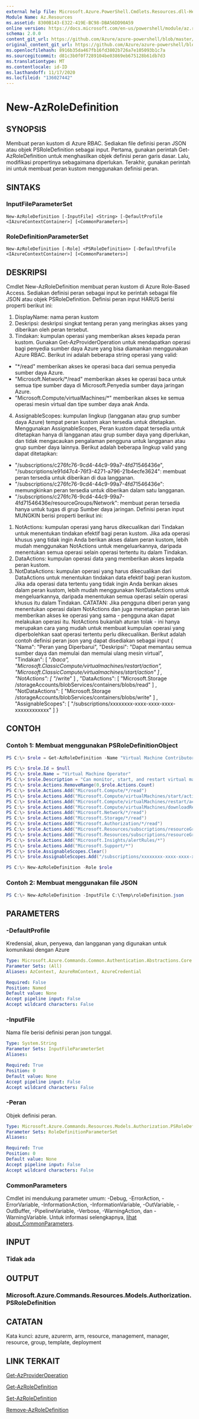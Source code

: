 ```yaml
---
external help file: Microsoft.Azure.PowerShell.Cmdlets.Resources.dll-Help.xml
Module Name: Az.Resources
ms.assetid: 8300B143-E322-419E-BC98-DBA56DD90A59
online version: https://docs.microsoft.com/en-us/powershell/module/az.resources/new-azroledefinition
schema: 2.0.0
content_git_url: https://github.com/Azure/azure-powershell/blob/master/src/Resources/Resources/help/New-AzRoleDefinition.md
original_content_git_url: https://github.com/Azure/azure-powershell/blob/master/src/Resources/Resources/help/New-AzRoleDefinition.md
ms.openlocfilehash: 8916b35da467fb16fd3802b726a7e105093b1c7a
ms.sourcegitcommit: d81c3b0f0f7289104be03869eb675128b61db7d3
ms.translationtype: MT
ms.contentlocale: id-ID
ms.lasthandoff: 11/17/2020
ms.locfileid: "136027442"
---
```

# New-AzRoleDefinition

## SYNOPSIS
Membuat peran kustom di Azure RBAC.
Sediakan file definisi peran JSON atau objek PSRoleDefinition sebagai input.
Pertama, gunakan perintah Get-AzRoleDefinition untuk menghasilkan objek definisi peran garis dasar.
Lalu, modifikasi propertinya sebagaimana diperlukan.
Terakhir, gunakan perintah ini untuk membuat peran kustom menggunakan definisi peran.

## SINTAKS

### InputFileParameterSet
```
New-AzRoleDefinition [-InputFile] <String> [-DefaultProfile <IAzureContextContainer>] [<CommonParameters>]
```

### RoleDefinitionParameterSet
```
New-AzRoleDefinition [-Role] <PSRoleDefinition> [-DefaultProfile <IAzureContextContainer>] [<CommonParameters>]
```

## DESKRIPSI
Cmdlet New-AzRoleDefinition membuat peran kustom di Azure Role-Based Access.
Sediakan definisi peran sebagai input ke perintah sebagai file JSON atau objek PSRoleDefinition.
Definisi peran input HARUS berisi properti berikut ini:
1) DisplayName: nama peran kustom
2) Deskripsi: deskripsi singkat tentang peran yang meringkas akses yang diberikan oleh peran tersebut.
3) Tindakan: kumpulan operasi yang memberikan akses kepada peran kustom.
Gunakan Get-AzProviderOperation untuk mendapatkan operasi bagi penyedia sumber daya Azure yang bisa diamankan menggunakan Azure RBAC.
Berikut ini adalah beberapa string operasi yang valid:
 - "*/read" memberikan akses ke operasi baca dari semua penyedia sumber daya Azure.
 - "Microsoft.Network/*/read" memberikan akses ke operasi baca untuk semua tipe sumber daya di Microsoft.Penyedia sumber daya jaringan Azure.
 - "Microsoft.Compute/virtualMachines/*" memberikan akses ke semua operasi mesin virtual dan tipe sumber daya anak Anda.
4) AssignableScopes: kumpulan lingkup (langganan atau grup sumber daya Azure) tempat peran kustom akan tersedia untuk ditetapkan.
Menggunakan AssignableScopes, Peran kustom dapat tersedia untuk ditetapkan hanya di langganan atau grup sumber daya yang diperlukan, dan tidak mengacaukan pengalaman pengguna untuk langganan atau grup sumber daya lainnya.
Berikut adalah beberapa lingkup valid yang dapat ditetapkan:
 - "/subscriptions/c276fc76-9cd4-44c9-99a7-4fd71546436e", "/subscriptions/e91d47c4-76f3-4271-a796-21b4ecfe3624": membuat peran tersedia untuk diberikan di dua langganan.
 - "/subscriptions/c276fc76-9cd4-44c9-99a7-4fd71546436e": memungkinkan peran tersedia untuk diberikan dalam satu langganan.
 - "/subscriptions/c276fc76-9cd4-44c9-99a7-4fd71546436e/resourceGroups/Network": membuat peran tersedia hanya untuk tugas di grup Sumber daya jaringan.
Definisi peran input MUNGKIN berisi properti berikut ini:
1) NotActions: kumpulan operasi yang harus dikecualikan dari Tindakan untuk menentukan tindakan efektif bagi peran kustom.
Jika ada operasi khusus yang tidak ingin Anda berikan akses dalam peran kustom, lebih mudah menggunakan NotActions untuk mengeluarkannya, daripada menentukan semua operasi selain operasi tertentu itu dalam Tindakan.
2) DataActions: kumpulan operasi data yang memberikan akses kepada peran kustom.
3) NotDataActions: kumpulan operasi yang harus dikecualikan dari DataActions untuk menentukan tindakan data efektif bagi peran kustom.
Jika ada operasi data tertentu yang tidak ingin Anda berikan akses dalam peran kustom, lebih mudah menggunakan NotDataActions untuk mengeluarkannya, daripada menentukan semua operasi selain operasi khusus itu dalam Tindakan.
CATATAN: Jika pengguna diberi peran yang menentukan operasi dalam NotActions dan juga menetapkan peran lain memberikan akses ke operasi yang sama - pengguna akan dapat melakukan operasi itu.
NotActions bukanlah aturan tolak - ini hanya merupakan cara yang mudah untuk membuat kumpulan operasi yang diperbolehkan saat operasi tertentu perlu dikecualikan.
Berikut adalah contoh definisi peran json yang dapat disediakan sebagai input { "Nama": "Peran yang Diperbarui", "Deskripsi": "Dapat memantau semua sumber daya dan memulai dan memulai ulang mesin virtual", "Tindakan": \[ "*/baca", "Microsoft.ClassicCompute/virtualmachines/restart/action", "Microsoft.ClassicCompute/virtualmachines/start/action" \] , "NotActions": \[ "*/write" \] , "DataActions": \[ "Microsoft.Storage /storageAccounts/blobServices/containers/blobs/read" \] , "NotDataActions": \[ "Microsoft.Storage /storageAccounts/blobServices/containers/blobs/write" \] , "AssignableScopes": \[ "/subscriptions/xxxxxxxx-xxxx-xxxx-xxxx-xxxxxxxxxxxx" \] }

## CONTOH

### Contoh 1: Membuat menggunakan PSRoleDefinitionObject
```powershell
PS C:\> $role = Get-AzRoleDefinition -Name "Virtual Machine Contributor"

PS C:\> $role.Id = $null
PS C:\> $role.Name = "Virtual Machine Operator"
PS C:\> $role.Description = "Can monitor, start, and restart virtual machines."
PS C:\> $role.Actions.RemoveRange(0,$role.Actions.Count)
PS C:\> $role.Actions.Add("Microsoft.Compute/*/read")
PS C:\> $role.Actions.Add("Microsoft.Compute/virtualMachines/start/action")
PS C:\> $role.Actions.Add("Microsoft.Compute/virtualMachines/restart/action")
PS C:\> $role.Actions.Add("Microsoft.Compute/virtualMachines/downloadRemoteDesktopConnectionFile/action")
PS C:\> $role.Actions.Add("Microsoft.Network/*/read")
PS C:\> $role.Actions.Add("Microsoft.Storage/*/read")
PS C:\> $role.Actions.Add("Microsoft.Authorization/*/read")
PS C:\> $role.Actions.Add("Microsoft.Resources/subscriptions/resourceGroups/read")
PS C:\> $role.Actions.Add("Microsoft.Resources/subscriptions/resourceGroups/resources/read")
PS C:\> $role.Actions.Add("Microsoft.Insights/alertRules/*")
PS C:\> $role.Actions.Add("Microsoft.Support/*")
PS C:\> $role.AssignableScopes.Clear()
PS C:\> $role.AssignableScopes.Add("/subscriptions/xxxxxxxx-xxxx-xxxx-xxxx-xxxxxxxxxxxx")

PS C:\> New-AzRoleDefinition -Role $role
```

### Contoh 2: Membuat menggunakan file JSON
```powershell
PS C:\> New-AzRoleDefinition -InputFile C:\Temp\roleDefinition.json
```

## PARAMETERS

### -DefaultProfile
Kredensial, akun, penyewa, dan langganan yang digunakan untuk komunikasi dengan Azure

```yaml
Type: Microsoft.Azure.Commands.Common.Authentication.Abstractions.Core.IAzureContextContainer
Parameter Sets: (All)
Aliases: AzContext, AzureRmContext, AzureCredential

Required: False
Position: Named
Default value: None
Accept pipeline input: False
Accept wildcard characters: False
```

### -InputFile
Nama file berisi definisi peran json tunggal.

```yaml
Type: System.String
Parameter Sets: InputFileParameterSet
Aliases:

Required: True
Position: 0
Default value: None
Accept pipeline input: False
Accept wildcard characters: False
```

### -Peran
Objek definisi peran.

```yaml
Type: Microsoft.Azure.Commands.Resources.Models.Authorization.PSRoleDefinition
Parameter Sets: RoleDefinitionParameterSet
Aliases:

Required: True
Position: 0
Default value: None
Accept pipeline input: False
Accept wildcard characters: False
```

### CommonParameters
Cmdlet ini mendukung parameter umum: -Debug, -ErrorAction, -ErrorVariable, -InformationAction, -InformationVariable, -OutVariable, -OutBuffer, -PipelineVariable, -Verbose, -WarningAction, dan -WarningVariable. Untuk informasi selengkapnya, [lihat about_CommonParameters](http://go.microsoft.com/fwlink/?LinkID=113216).

## INPUT

### Tidak ada

## OUTPUT

### Microsoft.Azure.Commands.Resources.Models.Authorization.PSRoleDefinition

## CATATAN
Kata kunci: azure, azurerm, arm, resource, management, manager, resource, group, template, deployment

## LINK TERKAIT

[Get-AzProviderOperation](./Get-AzProviderOperation.md)

[Get-AzRoleDefinition](./Get-AzRoleDefinition.md)

[Set-AzRoleDefinition](./Set-AzRoleDefinition.md)

[Remove-AzRoleDefinition](./Remove-AzRoleDefinition.md)

